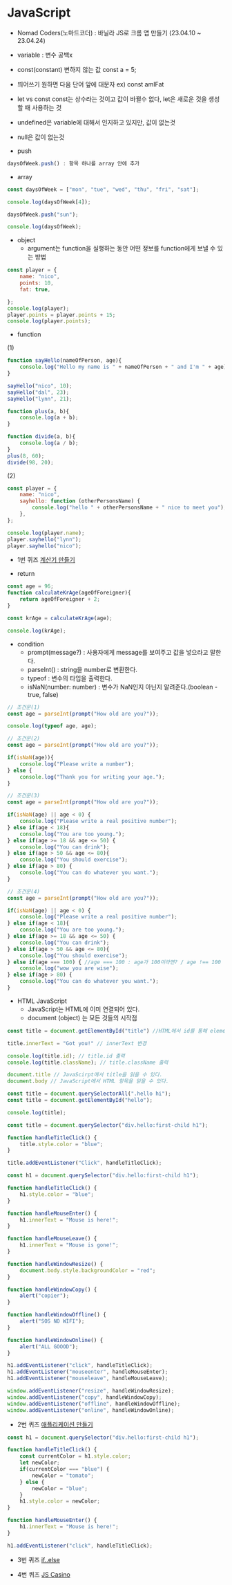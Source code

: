 # JavaScript

- Nomad Coders(노마드코더) : 바닐라 JS로 크롬 앱 만들기 (23.04.10 ~ 23.04.24)


* variable : 변수 공백x

* const(constant) 변하지 않는 값
    const a = 5;

* 띄어쓰기 원하면 다음 단어 앞에 대문자 ex) const amIFat
* let vs const 
    const는 상수라는 것이고 값이 바뀔수 없다, let은 새로운 것을 생성할 때 사용하는 것
* undefined은 variable에 대해서 인지하고 있지만, 값이 없는것
* null은 값이 없는것

* push
```JavaScript
daysOfWeek.push() : 항목 하나를 array 안에 추가 
```
* array

``` JavaScript
const daysOfWeek = ["mon", "tue", "wed", "thu", "fri", "sat"];

console.log(daysOfWeek[4]);

daysOfWeek.push("sun");

console.log(daysOfWeek);
```

* object
    * argument는 function을 실행하는 동안 어떤 정보를 function에게 보낼 수 있는 방법

``` JavaScript
const player = {
    name: "nico",
    points: 10,
    fat: true,

};
console.log(player);
player.points = player.points + 15;
console.log(player.points);
```
* function

(1)

``` JavaScript
function sayHello(nameOfPerson, age){
    console.log("Hello my name is " + nameOfPerson + " and I'm " + age);
}

sayHello("nico", 10);
sayHello("dal", 23);
sayHello("lynn", 21);

function plus(a, b){
    console.log(a + b);
}

function divide(a, b){
    console.log(a / b);
}
plus(8, 60);
divide(98, 20);
```

(2)

``` JavaScript
const player = {
    name: "nico",
    sayhello: function (otherPersonsName) {
        console.log("hello " + otherPersonsName + " nice to meet you");
    },
};

console.log(player.name);
player.sayhello("lynn");
player.sayhello("nico");
```

* 1번 퀴즈
[계산기 만들기](1Quiz.js/)

* return

```JavaScript
const age = 96;
function calculateKrAge(ageOfForeigner){
    return ageOfForeigner + 2; 
}

const krAge = calculateKrAge(age);

console.log(krAge);
```

* condition
    * prompt(message?) : 사용자에게 message를 보여주고 값을 넣으라고 말한다.
    * parseInt() : string을 number로 변환한다.
    * typeof : 변수의 타입을 출력한다. 
    * isNaN(number: number) : 변수가 NaN인지 아닌지 알려준다.(boolean - true, false)

```javascript
// 조건문(1)
const age = parseInt(prompt("How old are you?"));

console.log(typeof age, age);
```

```javascript
// 조건문(2)
const age = parseInt(prompt("How old are you?"));

if(isNaN(age)){
    console.log("Please write a number");
} else {
    console.log("Thank you for writing your age.");
}
```

```javascript
// 조건문(3)
const age = parseInt(prompt("How old are you?"));

if(isNaN(age) || age < 0) {
    console.log("Please write a real positive number");
} else if(age < 18){
    console.log("You are too young.");
} else if(age >= 18 && age <= 50) {
    console.log("You can drink");
} else if(age > 50 && age <= 80){
    console.log("You should exercise");
} else if(age > 80) {
    console.log("You can do whatever you want.");
}
```

```javascript
// 조건문(4)
const age = parseInt(prompt("How old are you?"));

if(isNaN(age) || age < 0) {
    console.log("Please write a real positive number");
} else if(age < 18){
    console.log("You are too young.");
} else if(age >= 18 && age <= 50) {
    console.log("You can drink");
} else if(age > 50 && age <= 80){
    console.log("You should exercise");
} else if(age === 100) { //age === 100 : age가 100이라면? / age !== 100 : age가 100이 아니라면?
    console.log("wow you are wise");
} else if(age > 80) {
    console.log("You can do whatever you want.");
}
```

* HTML JavaScript
    * JavaScript는 HTML에 이미 연결되어 있다.
    * document (object) 는 모든 것들의 시작점
    
```javascript
const title = document.getElementById("title") //HTML에서 id를 통해 element를 찾아준다.

title.innerText = "Got you!" // innerText 변경

console.log(title.id); // title.id 출력
console.log(title.className); // title.className 출력

document.title // JavaScirpt에서 title을 읽을 수 있다.
document.body // JavaScript에서 HTML 항목을 읽을 수 있다.
```

```javascript
const title = document.querySelectorAll(".hello hi");
const title = document.getElementById("hello");

console.log(title);
```

```javascript
const title = document.querySelector("div.hello:first-child h1");

function handleTitleClick() {
    title.style.color = "blue";
}

title.addEventListener("Click", handleTitleClick);
```

```javascript
const h1 = document.querySelector("div.hello:first-child h1");

function handleTitleClick() {
    h1.style.color = "blue";
}

function handleMouseEnter() {
    h1.innerText = "Mouse is here!";
}

function handleMouseLeave() {
    h1.innerText = "Mouse is gone!";
}

function handleWindowResize() {
    document.body.style.backgroundColor = "red";
}

function handleWindowCopy() {
    alert("copier");
}

function handleWindowOffline() {
    alert("SOS NO WIFI");
}

function handleWindowOnline() {
    alert("ALL GOOOD");
}

h1.addEventListener("click", handleTitleClick);
h1.addEventListener("mouseenter", handleMouseEnter);
h1.addEventListener("mouseleave", handleMouseLeave);

window.addEventListener("resize", handleWindowResize);
window.addEventListener("copy", handleWindowCopy);
window.addEventListener("offline", handleWindowOffline);
window.addEventListener("online", handleWindowOnline);
```

* 2번 퀴즈
[애플리케이션 만들기](2Quiz.js/)

```javascript
const h1 = document.querySelector("div.hello:first-child h1");

function handleTitleClick() {
    const currentColor = h1.style.color;
    let newColor;   
    if(currentColor === "blue") {
        newColor = "tomato";
    } else {
        newColor = "blue";
    }
    h1.style.color = newColor;
}

function handleMouseEnter() {
    h1.innerText = "Mouse is here!";
}

h1.addEventListener("click", handleTitleClick);
```

* 3번 퀴즈
[if..else](3Quiz.js/)

* 4번 퀴즈
[JS Casino](4Quiz.js)